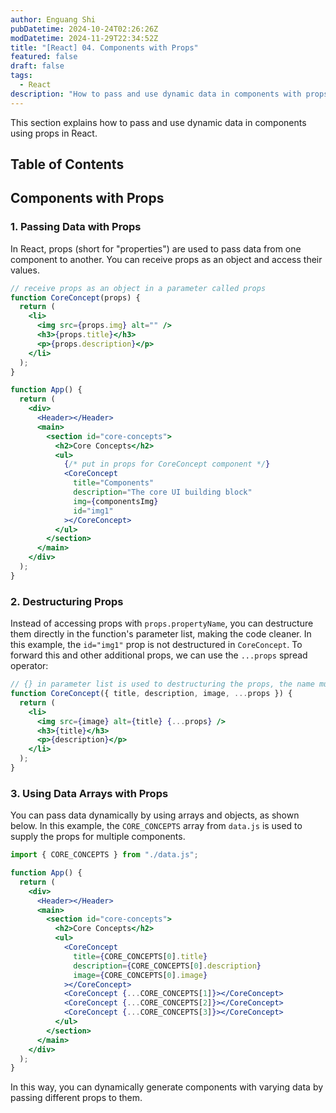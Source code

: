 ```yaml
---
author: Enguang Shi
pubDatetime: 2024-10-24T02:26:26Z
modDatetime: 2024-11-29T22:34:52Z
title: "[React] 04. Components with Props"
featured: false
draft: false
tags:
  - React
description: "How to pass and use dynamic data in components with props."
---
```


This section explains how to pass and use dynamic data in components using props in React.

## Table of Contents

## Components with Props

### 1. Passing Data with Props

In React, props (short for "properties") are used to pass data from one component to another. You can receive props as an object and access their values.

```jsx
// receive props as an object in a parameter called props
function CoreConcept(props) {
  return (
    <li>
      <img src={props.img} alt="" />
      <h3>{props.title}</h3>
      <p>{props.description}</p>
    </li>
  );
}

function App() {
  return (
    <div>
      <Header></Header>
      <main>
        <section id="core-concepts">
          <h2>Core Concepts</h2>
          <ul>
            {/* put in props for CoreConcept component */}
            <CoreConcept
              title="Components"
              description="The core UI building block"
              img={componentsImg}
              id="img1"
            ></CoreConcept>
          </ul>
        </section>
      </main>
    </div>
  );
}
```

### 2. Destructuring Props

Instead of accessing props with `props.propertyName`, you can destructure them directly in the function's parameter list, making the code cleaner. In this example, the `id="img1"` prop is not destructured in `CoreConcept`. To forward this and other additional props, we can use the `...props` spread operator:

```jsx
// {} in parameter list is used to destructuring the props, the name must be the same as the props coming in
function CoreConcept({ title, description, image, ...props }) {
  return (
    <li>
      <img src={image} alt={title} {...props} />
      <h3>{title}</h3>
      <p>{description}</p>
    </li>
  );
}
```

### 3. Using Data Arrays with Props

You can pass data dynamically by using arrays and objects, as shown below. In this example, the `CORE_CONCEPTS` array from `data.js` is used to supply the props for multiple components.

```jsx
import { CORE_CONCEPTS } from "./data.js";

function App() {
  return (
    <div>
      <Header></Header>
      <main>
        <section id="core-concepts">
          <h2>Core Concepts</h2>
          <ul>
            <CoreConcept
              title={CORE_CONCEPTS[0].title}
              description={CORE_CONCEPTS[0].description}
              image={CORE_CONCEPTS[0].image}
            ></CoreConcept>
            <CoreConcept {...CORE_CONCEPTS[1]}></CoreConcept>
            <CoreConcept {...CORE_CONCEPTS[2]}></CoreConcept>
            <CoreConcept {...CORE_CONCEPTS[3]}></CoreConcept>
          </ul>
        </section>
      </main>
    </div>
  );
}
```

In this way, you can dynamically generate components with varying data by passing different props to them.
